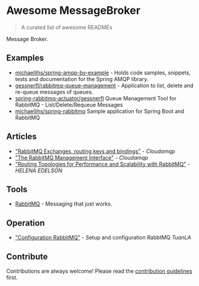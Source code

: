 
# Awesome MessageBroker 
> A curated list of awesome READMEs

Message Broker.

## Examples
- [michaellihs/spring-amqp-by-example](https://github.com/michaellihs/spring-amqp-by-example) - Holds code samples, snippets, tests and documentation for the Spring AMQP library.
- [gessnerfl/rabbitmq-queue-management](https://github.com/gessnerfl/rabbitmq-queue-management) - Application to list, delete and re-queue messages of queues.
- [spring-rabbitmq-actuator/gessnerfl](https://github.com/julian-eggers/spring-rabbitmq-actuator) Queue Management Tool for RabbitMQ - List/Delete/Requeue Messages
- [michaellihs/spring-rabbitmq](https://github.com/michaellihs/spring-rabbitmq) Sample application for Spring Boot and RabbitMQ


## Articles
- ["RabbitMQ Exchanges, routing keys and bindings"](https://www.cloudamqp.com/blog/2015-09-03-part4-rabbitmq-for-beginners-exchanges-routing-keys-bindings.html) - *Cloudamqp*
- ["The RabbitMQ Management Interface"](https://www.cloudamqp.com/blog/2015-05-27-part3-rabbitmq-for-beginners_the-management-interface.html) - *Cloudamqp*
- ["Routing Topologies for Performance and Scalability with RabbitMQ"](https://spring.io/blog/2011/04/01/routing-topologies-for-performance-and-scalability-with-rabbitmq/) - *HELENA EDELSON*

## Tools

- [RabbitMQ](https://www.rabbitmq.com/) - Messaging that just works.

## Operation

- ["Configuration RabbitMQ"](MessageBroker/Configuration_RabbitMQ.md) - Setup and configuration RabbtMQ *TuanLA*

## Contribute

Contributions are always welcome!
Please read the [contribution guidelines](contributing.md) first.
